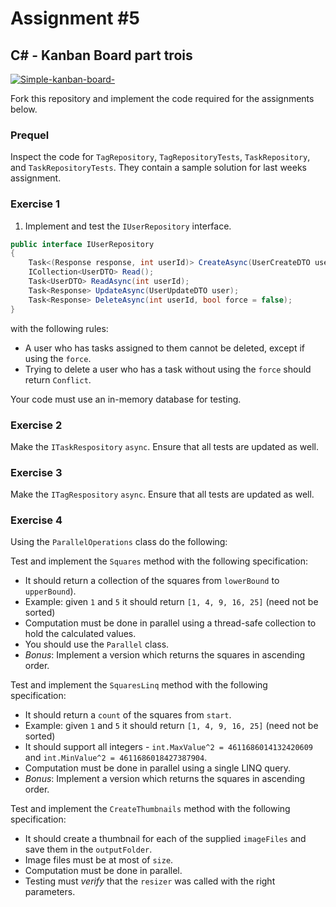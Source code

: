 # Assignment #5

## C&#35; - Kanban Board part trois

[![Simple-kanban-board-](https://upload.wikimedia.org/wikipedia/commons/thumb/d/d3/Simple-kanban-board-.jpg/512px-Simple-kanban-board-.jpg)](https://commons.wikimedia.org/wiki/File:Simple-kanban-board-.jpg "Jeff.lasovski [CC BY-SA 3.0 (https://creativecommons.org/licenses/by-sa/3.0)], via Wikimedia Commons")

Fork this repository and implement the code required for the assignments below.

### Prequel

Inspect the code for `TagRepository`, `TagRepositoryTests`, `TaskRepository`, and `TaskRepositoryTests`. They contain a sample solution for last weeks assignment.

### Exercise 1

1. Implement and test the `IUserRepository` interface.

```csharp
public interface IUserRepository
{
    Task<(Response response, int userId)> CreateAsync(UserCreateDTO user);
    ICollection<UserDTO> Read();
    Task<UserDTO> ReadAsync(int userId);
    Task<Response> UpdateAsync(UserUpdateDTO user);
    Task<Response> DeleteAsync(int userId, bool force = false);
}
```

with the following rules:

- A user who has tasks assigned to them cannot be deleted, except if using the `force`.
- Trying to delete a user who has a task without using the `force` should return `Conflict`.

Your code must use an in-memory database for testing.

### Exercise 2

Make the `ITaskRespository` `async`. Ensure that all tests are updated as well.

### Exercise 3

Make the `ITagRespository` `async`. Ensure that all tests are updated as well.

### Exercise 4

Using the `ParallelOperations` class do the following:

Test and implement the `Squares` method with the following specification:

- It should return a collection of the squares from `lowerBound` to `upperBound`).
- Example: given `1` and `5` it should return `[1, 4, 9, 16, 25]` (need not be sorted)
- Computation must be done in parallel using a thread-safe collection to hold the calculated values.
- You should use the `Parallel` class.
- *Bonus*: Implement a version which returns the squares in ascending order.

Test and implement the `SquaresLinq` method with the following specification:

- It should return a `count` of the squares from `start`.
- Example: given `1` and `5` it should return `[1, 4, 9, 16, 25]` (need not be sorted)
- It should support all integers - `int.MaxValue^2 = 4611686014132420609` and `int.MinValue^2 = 4611686018427387904`.
- Computation must be done in parallel using a single LINQ query.
- *Bonus*: Implement a version which returns the squares in ascending order.

Test and implement the `CreateThumbnails` method with the following specification:

- It should create a thumbnail for each of the supplied `imageFiles` and save them in the `outputFolder`.
- Image files must be at most of `size`.
- Computation must be done in parallel.
- Testing must *verify* that the `resizer` was called with the right parameters.
